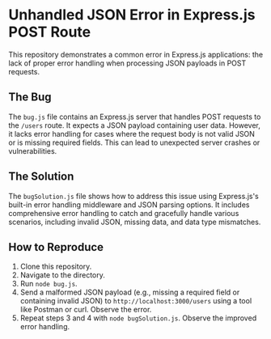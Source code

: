 # Unhandled JSON Error in Express.js POST Route

This repository demonstrates a common error in Express.js applications: the lack of proper error handling when processing JSON payloads in POST requests.

## The Bug

The `bug.js` file contains an Express.js server that handles POST requests to the `/users` route.  It expects a JSON payload containing user data. However, it lacks error handling for cases where the request body is not valid JSON or is missing required fields. This can lead to unexpected server crashes or vulnerabilities.

## The Solution

The `bugSolution.js` file shows how to address this issue using Express.js's built-in error handling middleware and JSON parsing options.  It includes comprehensive error handling to catch and gracefully handle various scenarios, including invalid JSON, missing data, and data type mismatches.

## How to Reproduce

1. Clone this repository.
2. Navigate to the directory.
3. Run `node bug.js`.
4. Send a malformed JSON payload (e.g., missing a required field or containing invalid JSON) to `http://localhost:3000/users` using a tool like Postman or curl. Observe the error.
5. Repeat steps 3 and 4 with `node bugSolution.js`. Observe the improved error handling.